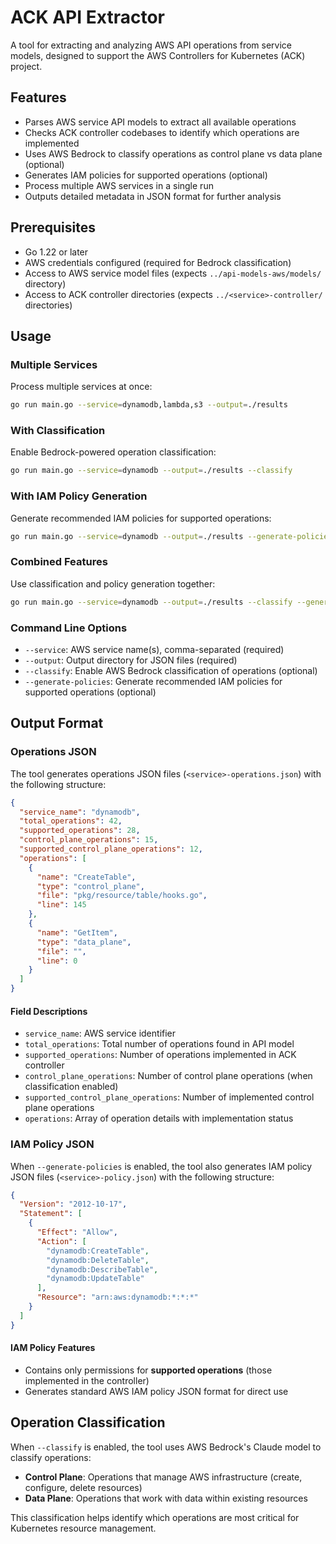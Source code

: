 # ACK API Extractor

A tool for extracting and analyzing AWS API operations from service models, designed to support the AWS Controllers for Kubernetes (ACK) project.

## Features

- Parses AWS service API models to extract all available operations
- Checks ACK controller codebases to identify which operations are implemented
- Uses AWS Bedrock to classify operations as control plane vs data plane (optional)
- Generates IAM policies for supported operations (optional)
- Process multiple AWS services in a single run
- Outputs detailed metadata in JSON format for further analysis

## Prerequisites

- Go 1.22 or later
- AWS credentials configured (required for Bedrock classification)
- Access to AWS service model files (expects `../api-models-aws/models/` directory)
- Access to ACK controller directories (expects `../<service>-controller/` directories)

## Usage

### Multiple Services

Process multiple services at once:

```bash
go run main.go --service=dynamodb,lambda,s3 --output=./results
```

### With Classification

Enable Bedrock-powered operation classification:

```bash
go run main.go --service=dynamodb --output=./results --classify
```

### With IAM Policy Generation

Generate recommended IAM policies for supported operations:

```bash
go run main.go --service=dynamodb --output=./results --generate-policies
```

### Combined Features

Use classification and policy generation together:

```bash
go run main.go --service=dynamodb --output=./results --classify --generate-policies
```

### Command Line Options

- `--service`: AWS service name(s), comma-separated (required)
- `--output`: Output directory for JSON files (required)  
- `--classify`: Enable AWS Bedrock classification of operations (optional)
- `--generate-policies`: Generate recommended IAM policies for supported operations (optional)

## Output Format

### Operations JSON

The tool generates operations JSON files (`<service>-operations.json`) with the following structure:

```json
{
  "service_name": "dynamodb",
  "total_operations": 42,
  "supported_operations": 28,
  "control_plane_operations": 15,
  "supported_control_plane_operations": 12,
  "operations": [
    {
      "name": "CreateTable",
      "type": "control_plane",
      "file": "pkg/resource/table/hooks.go",
      "line": 145
    },
    {
      "name": "GetItem",
      "type": "data_plane",
      "file": "",
      "line": 0
    }
  ]
}
```

#### Field Descriptions

- `service_name`: AWS service identifier
- `total_operations`: Total number of operations found in API model
- `supported_operations`: Number of operations implemented in ACK controller
- `control_plane_operations`: Number of control plane operations (when classification enabled)
- `supported_control_plane_operations`: Number of implemented control plane operations
- `operations`: Array of operation details with implementation status

### IAM Policy JSON

When `--generate-policies` is enabled, the tool also generates IAM policy JSON files (`<service>-policy.json`) with the following structure:

```json
{
  "Version": "2012-10-17",
  "Statement": [
    {
      "Effect": "Allow",
      "Action": [
        "dynamodb:CreateTable",
        "dynamodb:DeleteTable",
        "dynamodb:DescribeTable",
        "dynamodb:UpdateTable"
      ],
      "Resource": "arn:aws:dynamodb:*:*:*"
    }
  ]
}
```

#### IAM Policy Features

- Contains only permissions for **supported operations** (those implemented in the controller)
- Generates standard AWS IAM policy JSON format for direct use

## Operation Classification

When `--classify` is enabled, the tool uses AWS Bedrock's Claude model to classify operations:

- **Control Plane**: Operations that manage AWS infrastructure (create, configure, delete resources)
- **Data Plane**: Operations that work with data within existing resources

This classification helps identify which operations are most critical for Kubernetes resource management.
